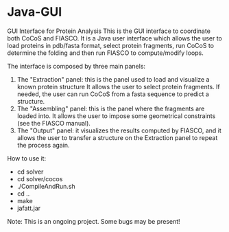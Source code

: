 Java-GUI
========

GUI Interface for Protein Analysis 
This is the GUI interface to coordinate both CoCoS and FIASCO.
It is a Java user interface which allows the user to load proteins in pdb/fasta format, select protein fragments, run CoCoS to determine the folding and then run FIASCO to compute/modify loops.

The interface is composed by three main panels:
1) The "Extraction" panel: this is the panel used to load and visualize a known protein structure It allows the user to select protein fragments. If needed, the user can run CoCoS from a fasta sequence to predict a structure.
2) The "Assembling" panel: this is the panel where the fragments are loaded into. It allows the user to impose some geometrical constraints (see the FIASCO manual).
3) The "Output" panel: it visualizes the results computed by FIASCO, and it allows the user to transfer a structure on the Extraction panel to repeat the process again.

How to use it:
- cd solver
- cd solver/cocos
- ./CompileAndRun.sh
- cd ..
- make 
- jafatt.jar

Note: This is an ongoing project. Some bugs may be present!


